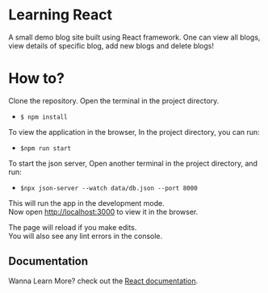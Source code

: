 # Learning React
A small demo blog site built using React framework. 
One can view all blogs, view details of  specific blog, add new blogs and delete blogs! 

# How to?
Clone the repository.
Open the terminal in the project directory.
* `$ npm install`

To view the application in the browser, In the project directory, you can run:

* `$npm run start`

To start the json server, Open another terminal in the project directory, and run:

* `$npx json-server --watch data/db.json --port 8000`


This will run the app in the development mode.\
Now open [http://localhost:3000](http://localhost:3000) to view it in the browser.

The page will reload if you make edits.\
You will also see any lint errors in the console.

## Documentation

Wanna Learn More? check out the [React documentation](https://reactjs.org/).
